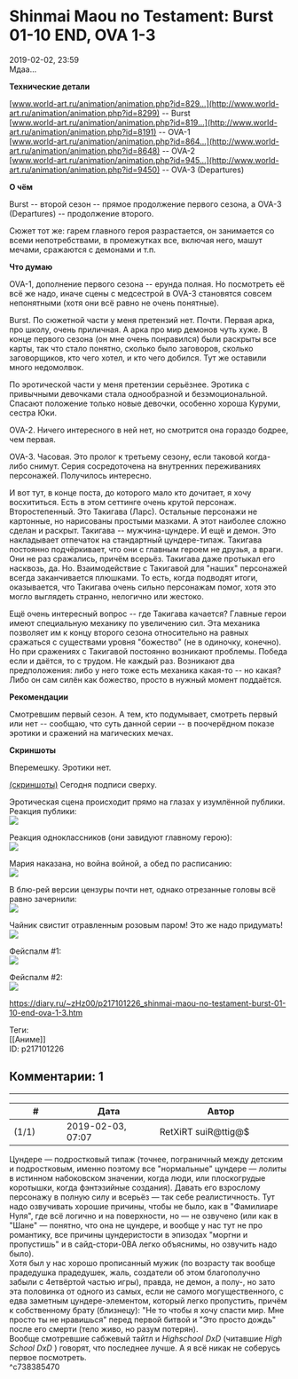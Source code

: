 Shinmai Maou no Testament: Burst 01-10 END, OVA 1-3
===================================================

  
2019-02-02, 23:59  
 Мдаа...   
   
  **Технические детали**    
   
  [www.world-art.ru/animation/animation.php?id=829...](http://www.world-art.ru/animation/animation.php?id=8299)  -- Burst   
  [www.world-art.ru/animation/animation.php?id=819...](http://www.world-art.ru/animation/animation.php?id=8191)  -- OVA-1   
  [www.world-art.ru/animation/animation.php?id=864...](http://www.world-art.ru/animation/animation.php?id=8648)  -- OVA-2   
  [www.world-art.ru/animation/animation.php?id=945...](http://www.world-art.ru/animation/animation.php?id=9450)  -- OVA-3 (Departures)   
   
  **О чём**    
   
 Burst -- второй сезон -- прямое продолжение первого сезона, а OVA-3 (Departures) -- продолжение второго.   
   
 Сюжет тот же: гарем главного героя разрастается, он занимается со всеми непотребствами, в промежутках все, включая него, машут мечами, сражаются с демонами и т.п.   
   
  **Что думаю**    
   
 OVA-1, дополнение первого сезона -- ерунда полная. Но посмотреть её всё же надо, иначе сцены с медсестрой в OVA-3 становятся совсем непонятными (хотя они всё равно не очень понятные).   
   
 Burst. По сюжетной части у меня претензий нет. Почти. Первая арка, про школу, очень приличная. А арка про мир демонов чуть хуже. В конце первого сезона (он мне очень понравился) были раскрыты все карты, так что стало понятно, сколько было заговоров, сколько заговорщиков, кто чего хотел, и кто чего добился. Тут же оставили много недомолвок.   
   
 По эротической части у меня претензии серьёзнее. Эротика с привычными девочками стала однообразной и безэмоциональной. Спасают положение только новые девочки, особенно хороша Куруми, сестра Юки.   
   
 OVA-2. Ничего интересного в ней нет, но смотрится она гораздо бодрее, чем первая.   
   
 OVA-3. Часовая. Это пролог к третьему сезону, если таковой когда-либо снимут. Серия сосредоточена на внутренних переживаниях персонажей. Получилось интересно.   
   
 И вот тут, в конце поста, до которого мало кто дочитает, я хочу восхититься. Есть в этом сеттинге очень крутой персонаж. Второстепенный. Это Такигава (Ларс). Остальные персонажи не картонные, но нарисованы простыми мазками. А этот наиболее сложно сделан и раскрыт. Такигава -- мужчина-цундере. И ещё и демон. Это накладывает отпечаток на стандартный цундере-типаж. Такигава постоянно подчёркивает, что они с главным героем не друзья, а враги. Они не раз сражались, причём всерьёз. Такигава даже протыкал его насквозь, да. Но. Взаимодействие с Такигавой для "наших" персонажей всегда заканчивается плюшками. То есть, когда подводят итоги, оказывается, что Такигава очень сильно персонажам помог, хотя это могло выглядеть странно, нелогично или жестоко.   
   
 Ещё очень интересный вопрос -- где Такигава качается? Главные герои имеют специальную механику по увеличению сил. Эта механика позволяет им к концу второго сезона относительно на равных сражаться с существами уровня "божество" (не в одиночку, конечно). Но при сражениях с Такигавой постоянно возникают проблемы. Победа если и даётся, то с трудом. Не каждый раз. Возникают два предположения: либо у него тоже есть механика какая-то -- но какая? Либо он сам силён как божество, просто в нужный момент поддаётся.   
   
  **Рекомендации**    
   
 Смотревшим первый сезон. А тем, кто подумывает, смотреть первый или нет -- сообщаю, что суть данной серии -- в поочерёдном показе эротики и сражений на магических мечах.   
   
  **Скриншоты**    
   
 Вперемешку. Эротики нет.   
   
  [(скриншоты)](https://zHz00.diary.ru/p217101226.htm?index=1#linkmore217101226m1)     Сегодня подписи сверху.   
   
 Эротическая сцена происходит прямо на глазах у изумлённой публики. Реакция публики:   
  [![](https://i.imgur.com/r4JyZxYl.jpg)](https://i.imgur.com/r4JyZxY.jpg)    
   
 Реакция одноклассников (они завидуют главному герою):   
  [![](https://i.imgur.com/YQikmP1l.jpg)](https://i.imgur.com/YQikmP1.jpg)    
   
 Мария наказана, но война войной, а обед по расписанию:   
  [![](https://i.imgur.com/xRGr1j7l.jpg)](https://i.imgur.com/xRGr1j7.jpg)    
   
 В блю-рей версии цензуры почти нет, однако отрезанные головы всё равно зачернили:   
  [![](https://i.imgur.com/gfLFxdll.jpg)](https://i.imgur.com/gfLFxdl.jpg)    
   
 Чайник свистит отравленным розовым паром! Это же надо придумать!   
  [![](https://i.imgur.com/7QPBYlul.jpg)](https://i.imgur.com/7QPBYlu.jpg)    
   
 Фейспалм #1:   
  [![](https://i.imgur.com/r2LDl5Ul.jpg)](https://i.imgur.com/r2LDl5U.jpg)    
   
 Фейспалм #2:   
  [![](https://i.imgur.com/7s19VnSl.jpg)](https://i.imgur.com/7s19VnS.jpg)       
  
<https://diary.ru/~zHz00/p217101226_shinmai-maou-no-testament-burst-01-10-end-ova-1-3.htm>  
  
Теги:  
[[Аниме]]  
ID: p217101226  


Комментарии: 1
--------------

  


---



|         #         |              Дата              |                     Автор                     |           ID           |
| --- | --- | --- | --- |
| (1/1) | 2019-02-03, 07:07 | RetXiRT suiR@ttig@$ | c738385470 |

  
  Цундере — подростковый типаж (точнее, пограничный между детским и подростковым, именно поэтому все "нормальные" цундере — лолиты в истинном набоковском значении, когда люди, или плоскогрудые коротышки, когда фэнтэзийные создания). Давать его взрослому персонажу в полную силу и всерьёз — так себе реалистичность. Тут надо озвучивать хорошие причины, чтобы не было, как в "Фамилиаре Нуля", где всё логично и на поверхности, но — не озвучено (или как в "Шане" — понятно, что она не цундере, и вообще у нас тут не про романтику, все причины цундеристости в эпизодах "моргни и пропустишь" и в сайд-стори-0ВА легко объяснимы, но озвучить надо было).   
 Хотя был у нас хорошо прописанный мужик (по возрасту так вообще прадедушка прадедушек, жаль, создатели об этом благополучно забыли с 4етвёртой частью игры), правда, не демон, а полу-, но зато эта половинка от одного из самых, если не самого могущественного, с едва заметным цундере-элементом, который легко пропустить, причём к собственному брату (близнецу): "Не то чтобы я хочу спасти мир. Мне просто ты не нравишься" перед первой битвой и "Это просто дождь" после его смерти (тело живо, но разум потерян).   
 Вообще смотревшие сабжевый тайтл и  *Highschool DxD*  (читавшие  *High School DxD*  ) говорят, что последнее лучше. А я всё никак не соберусь первое посмотреть.    
 ^c738385470